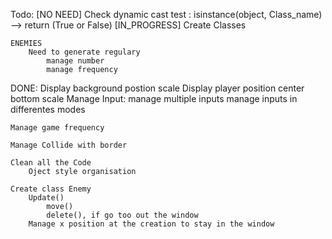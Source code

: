 
Todo:
	[NO NEED] Check dynamic cast
		test : isinstance(object, Class_name)
			--> return (True or False)
	[IN_PROGRESS] Create Classes

	ENEMIES
		Need to generate regulary
			manage number
			manage frequency

DONE:
	Display background
		postion
		scale
	Display player
		position
			center bottom
		scale
	Manage Input:
		manage multiple inputs
		manage inputs in differentes modes

	Manage game frequency

	Manage Collide with border

	Clean all the Code
		Oject style organisation

	Create class Enemy
		Update()
			move()
			delete(), if go too out the window
		Manage x position at the creation to stay in the window
